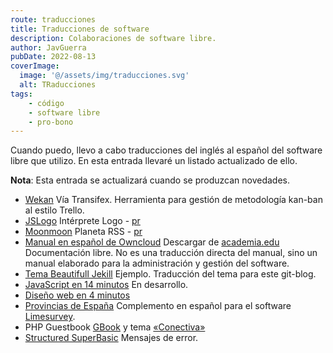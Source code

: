 ```yaml
---
route: traducciones
title: Traducciones de software
description: Colaboraciones de software libre.
author: JavGuerra
pubDate: 2022-08-13
coverImage:
  image: '@/assets/img/traducciones.svg'
  alt: TRaducciones
tags:
    - código
    - software libre
    - pro-bono
---
```


Cuando puedo, llevo a cabo traducciones del inglés al español del software libre que utilizo. En esta entrada llevaré un listado actualizado de ello.

<span class="note">**Nota**: Esta entrada se actualizará cuando se produzcan novedades.</span>

* [Wekan](https://wekan.github.io/) Vía Transifex. Herramienta para gestión de metodología kan-ban al estilo Trello.
* [JSLogo](https://www.calormen.com/jslogo/) Intérprete Logo - [pr](https://github.com/inexorabletash/jslogo/pull/127)
* [Moonmoon](https://moonmoon.org/) Planeta RSS - [pr](https://github.com/moonmoon/moonmoon/blob/master/app/l10n/es.lang)
* [Manual en español de Owncloud](https://comerciosvalencia.es/2016/04/12/un-manual-en-espanol-de-owncloud-de-la-mano-de-javguerra/)  Descargar de [academia.edu](https://www.academia.edu/31093325/Tu_nube_con_ownCloud_8) Documentación libre. No es una traducción directa del manual, sino un manual elaborado para la administración y gestión del software.
* [Tema Beautifull Jekill](https://javguerra.github.io/) Ejemplo. Traducción del tema para este git-blog.
* [JavaScript en 14 minutos](https://javguerra.github.io/javascript-en-14-minutos/) En desarrollo.
* [Diseño web en 4 minutos](https://javguerra.github.io/diseno-web-en-4-minutos/)
* [Provincias de España](https://account.limesurvey.org/de/downloads/file/34-provinces-of-spain-provincias-de-espa%C3%B1a?tmpl=component) Complemento en español para el software [Limesurvey](https://www.limesurvey.org/es/).
* PHP Guestbook [GBook](https://developers.phpjunkyard.com/viewtopic.php?f=3&t=5587&p=24230&hilit=spanish#p24230) y tema [«Conectiva»](https://developers.phpjunkyard.com/viewtopic.php?f=3&t=6629&p=27830&hilit=conectiva#p27830) 
* [Structured SuperBasic](https://github.com/SinclairQL/StructuredSuperBasic/blob/main/Source/ssblang.ssb) Mensajes de error.

